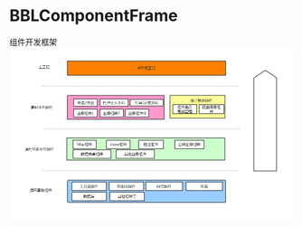 # BBLComponentFrame
组件开发框架
![image](https://github.com/bamboolife/BBLComponentFrame/blob/master/images/系统架构设计.png)
